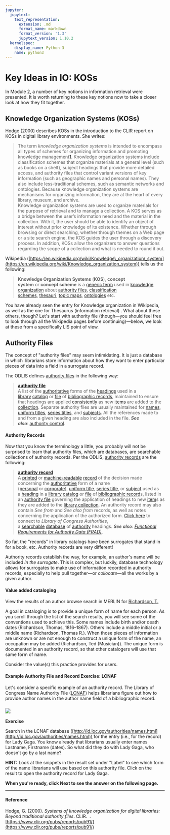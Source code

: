 ```yaml
---
jupyter:
  jupytext:
    text_representation:
      extension: .md
      format_name: markdown
      format_version: '1.3'
      jupytext_version: 1.10.2
  kernelspec:
    display_name: Python 3
    name: python3
---
```


<!-- #region id="NVC9cbOOH_qv" -->
# Key Ideas in IO: KOSs

In Module 2, a number of key notions in information retrieval were presented. It is worth returning to these key notions now to take a closer look at how they fit together.

**Knowledge Organization Systems (KOSs)**
-----------------------------------------

Hodge (2000) describes KOSs in the introduction to the CLIR report on KOSs in digital library environments. She writes:

> The term _knowledge organization systems_ is intended to encompass all types of schemes for organizing information and promoting knowledge management[1](https://www.clir.org/pubs/reports/pub91/1knowledge/#1). Knowledge organization systems include classification schemes that organize materials at a general level (such as books on a shelf), subject headings that provide more detailed access, and authority files that control variant versions of key information (such as geographic names and personal names). They also include less-traditional schemes, such as semantic networks and ontologies. Because knowledge organization systems are mechanisms for organizing information, they are at the heart of every library, museum, and archive.  
> Knowledge organization systems are used to organize materials for the purpose of retrieval and to manage a collection. A KOS serves as a bridge between the user’s information need and the material in the collection. With it, the user should be able to identify an object of interest without prior knowledge of its existence. Whether through browsing or direct searching, whether through themes on a Web page or a site search engine, the KOS guides the user through a discovery process. In addition, KOSs allow the organizers to answer questions regarding the scope of a collection and what is needed to round it out.

Wikipedia ([https://en.wikipedia.org/wiki/Knowledge\_organization\_system](https://en.wikipedia.org/wiki/Knowledge_organization_system)) tells us the following:

> **Knowledge Organization Systems** (**KOS**), **concept system** or **concept scheme** is a [generic term](https://en.wikipedia.org/wiki/Generic_term "Generic term") used in [knowledge organization](https://en.wikipedia.org/wiki/Knowledge_organization "Knowledge organization") about [authority files](https://en.wikipedia.org/wiki/Authority_file "Authority file"), [classification schemes](https://en.wikipedia.org/wiki/Classification_scheme "Classification scheme"), [thesauri](https://en.wikipedia.org/wiki/Thesaurus_(information_retrieval) "Thesaurus (information retrieval)"), [topic maps](https://en.wikipedia.org/wiki/Topic_maps "Topic maps"), [ontologies](https://en.wikipedia.org/wiki/Ontology_(information_science) "Ontology (information science)") etc.

You have already seen the entry for Knowledge organization in Wikipedia, as well as the one for Thesaurus (information retrieval) . What about these others, though? Let's start with authority file (though—you should feel free to look through all the Wikipedia pages before continuing)—below, we look at these from a specifically LIS point of view.

**Authority Files**
-------------------

The concept of "authority files" may seem intimidating. It is just a database in which  librarians store information about how they want to enter particular pieces of data into a field in a surrogate record.

The ODLIS defines [authority files](https://products.abc-clio.com/ODLIS/odlis_about.aspx#authorityfile) in the following way:

> [**authority file**](https://www.abc-clio.com/ODLIS/odlis_a.aspx#authorityfile)  
> A list of the [authoritative](https://www.abc-clio.com/ODLIS/odlis_a.aspx#authoritative) forms of the [headings](https://www.abc-clio.com/ODLIS/odlis_h.aspx#heading) used in a [library](https://www.abc-clio.com/ODLIS/odlis_l.aspx#library) [catalog](https://www.abc-clio.com/ODLIS/odlis_c.aspx#catalog) or [file](https://www.abc-clio.com/ODLIS/odlis_f.aspx#file) of [bibliographic records](https://www.abc-clio.com/ODLIS/odlis_b.aspx#bibrecord), maintained to ensure that headings are applied [consistently](https://www.abc-clio.com/ODLIS/odlis_c.aspx#consistency) as new [items](https://www.abc-clio.com/ODLIS/odlis_b.aspx#bibitem) are added to the [collection](https://www.abc-clio.com/ODLIS/odlis_l.aspx#libcollec). Separate authority files are usually maintained for [names](https://www.abc-clio.com/ODLIS/odlis_n.aspx#nameauthority), [uniform titles](https://www.abc-clio.com/ODLIS/odlis_u.aspx#uniformtitle), [series titles](https://www.abc-clio.com/ODLIS/odlis_s.aspx#seriestitle), and [subjects](https://www.abc-clio.com/ODLIS/odlis_s.aspx#subjectheading). All the references made to and from a given heading are also included in the file. **_See also_**: [authority control](https://www.abc-clio.com/ODLIS/odlis_a.aspx#authoritycontrol).

#### Authority Records

Now that you know the terminology a little, you probably will not be surprised to learn that authority files, which are databases, are searchable collections of authority records. Per the ODLIS, [authority records](https://www.abc-clio.com/ODLIS/odlis_a.aspx#authorityrecord) are the following:

> [**authority record**](https://www.abc-clio.com/ODLIS/odlis_a.aspx#authorityrecord)  
> A [printed](https://www.abc-clio.com/ODLIS/odlis_p.aspx#printing) or [machine-readable](https://www.abc-clio.com/ODLIS/odlis_m.aspx#machinereadable) [record](https://www.abc-clio.com/ODLIS/odlis_r.aspx#record) of the decision made concerning the [authoritative](https://www.abc-clio.com/ODLIS/odlis_a.aspx#authoritative) form of a name ([personal](https://www.abc-clio.com/ODLIS/odlis_p.aspx#personalname) or [corporate](https://www.abc-clio.com/ODLIS/odlis_c.aspx#corporatename)), [uniform title](https://www.abc-clio.com/ODLIS/odlis_u.aspx#uniformtitle), [series title](https://www.abc-clio.com/ODLIS/odlis_s.aspx#seriestitle), or [subject](https://www.abc-clio.com/ODLIS/odlis_s.aspx#subjectheading) used as a [heading](https://www.abc-clio.com/ODLIS/odlis_h.aspx#heading) in a [library](https://www.abc-clio.com/ODLIS/odlis_l.aspx#library) [catalog](https://www.abc-clio.com/ODLIS/odlis_c.aspx#catalog) or [file](https://www.abc-clio.com/ODLIS/odlis_f.aspx#file) of [bibliographic record](https://www.abc-clio.com/ODLIS/odlis_b.aspx#bibrecord)s, listed in an [authority file](https://www.abc-clio.com/ODLIS/odlis_a.aspx#authorityfile) governing the application of headings to new [item](https://www.abc-clio.com/ODLIS/odlis_b.aspx#bibitem)s as they are added to the [library collection](https://www.abc-clio.com/ODLIS/odlis_l.aspx#libcollec). An authority record may also contain _See from_ and _See also from_ records, as well as notes concerning the application of the authorized form. [Click here](http://authorities.loc.gov/) to connect to _Library of Congress Authorities_, a [searchable](https://www.abc-clio.com/ODLIS/odlis_s.aspx#searchable) [database](https://www.abc-clio.com/ODLIS/odlis_d.aspx#database) of [authority](https://www.abc-clio.com/ODLIS/odlis_a.aspx#authoritycontrol) headings. **_See also_**: [_Functional Requirements for Authority Data (FRAD)_](https://www.abc-clio.com/ODLIS/odlis_f.aspx#frad).

So far, the "records" in library catalogs have been surrogates that stand in for a book, etc. Authority records are very different! 

Authority records establish the way, for example, an author's name will be included _in the surrogate_. This is complex, but luckily, database technology allows for surrogates to make use of information recorded in authority records, especially to help pull together—or _collocate_—all the works by a given author. 

#### Value added cataloging

View the results of an author browse search in MERLIN for [Richardson, T. ](http://merlin.lib.umsystem.edu/search~S8/?searchtype=a&searcharg=richardson%2C+t)

A goal in cataloging is to provide a unique form of name for each person. As you scroll through the list of the search results, you will see some of the conventions used to achieve this. Some names include birth and/or death dates (Richardson, Thomas, 1816–1867). Others include a middle initial or a middle name (Richardson, Thomas R.). When those pieces of information are unknown or are not enough to construct a unique form of the name, an occupation may be added (Richardson, Ted (Musician)). The unique form is documented in an authority record, so that other catalogers will use that same form of name.

Consider the value(s) this practice provides for users.

#### Example Authority File and Record Exercise: LCNAF

Let's consider a specific example of an authority record. The Library of Congress Name Authority File ([LCNAF](http://id.loc.gov/authorities/names.html)) helps librarians figure out how to provide author names in the author name field of a bibliographic record.

### ![](https://missouri.instructure.com/courses/45003/files/7748332/download)  
**Exercise**

Search in the LCNAF database ([http://id.loc.gov/authorities/names.html](http://id.loc.gov/authorities/names.html)) for the entry (i.e., for the record) for Lady Gaga. You know already that librarians usually enter names Lastname, Firstname (dates). So what did they do with Lady Gaga, who doesn't go by a last name?

**HINT:** Look at the snippets in the result set under "Label" to see which form of the name librarians will use based on this authority file. Click on the result to open the authority record for Lady Gaga.

**When you're ready, click Next to see the answer on the following page.**

* * *

#### Reference

Hodge, G. (2000). _Systems of knowledge organization for digital libraries: Beyond traditional authority files_. CLIR.  . [https://www.clir.org/pubs/reports/pub91/](https://www.clir.org/pubs/reports/pub91/)
<!-- #endregion -->
